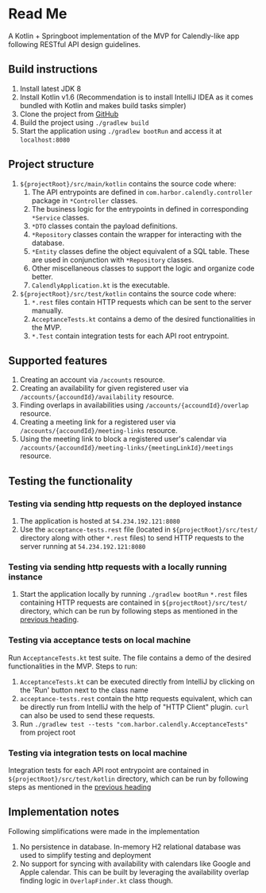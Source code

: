 # Read Me
A Kotlin + Springboot implementation of the MVP for Calendly-like app following RESTful API design guidelines.

## Build instructions
1. Install latest JDK 8
2. Install Kotlin v1.6 (Recommendation is to install IntelliJ IDEA as it comes bundled with Kotlin and makes build tasks simpler) 
3. Clone the project from [GitHub](https://github.com/saurabhagas/calendly)
4. Build the project using `./gradlew build`
5. Start the application using `./gradlew bootRun` and access it at `localhost:8080`

## Project structure
1. `${projectRoot}/src/main/kotlin` contains the source code where:
   1. The API entrypoints are defined in `com.harbor.calendly.controller` package in `*Controller` classes.
   2. The business logic for the entrypoints in defined in corresponding `*Service` classes.
   3. `*DTO` classes contain the payload definitions.
   4. `*Repository` classes contain the wrapper for interacting with the database.
   5. `*Entity` classes define the object equivalent of a SQL table. These are used in conjunction with `*Repository` classes.
   6. Other miscellaneous classes to support the logic and organize code better.
   7. `CalendlyApplication.kt` is the executable.
2. `${projectRoot}/src/test/kotlin` contains the source code where:
   1. `*.rest` files contain HTTP requests which can be sent to the server manually.
   2. `AcceptanceTests.kt` contains a demo of the desired functionalities in the MVP.
   3. `*.Test` contain integration tests for each API root entrypoint.

## Supported features
1. Creating an account via `/accounts` resource.
2. Creating an availability for given registered user via `/accounts/{accoundId}/availability` resource.
3. Finding overlaps in availabilities using `/accounts/{accoundId}/overlap` resource.
4. Creating a meeting link for a registered user via `/accounts/{accoundId}/meeting-links` resource.
5. Using the meeting link to block a registered user's calendar via `/accounts/{accoundId}/meeting-links/{meetingLinkId}/meetings` resource.

## Testing the functionality
### Testing via sending http requests on the deployed instance
1. The application is hosted at `54.234.192.121:8080`
2. Use the `acceptance-tests.rest` file (located in `${projectRoot}/src/test/` directory along with other `*.rest` files) to send HTTP requests to the server running at `54.234.192.121:8080`

### Testing via sending http requests with a locally running instance
1. Start the application locally by running `./gradlew bootRun`
`*.rest` files containing HTTP requests are contained in `${projectRoot}/src/test/` directory, which can be run by
following steps as mentioned in the [previous heading](#testing-via-acceptance-tests).

### Testing via acceptance tests on local machine
Run `AcceptanceTests.kt` test suite. The file contains a demo of the desired functionalities in the MVP.
Steps to run:
1. `AcceptanceTests.kt` can be executed directly from IntelliJ by clicking on the 'Run' button next to the class name
2. `acceptance-tests.rest` contain the http requests equivalent, which can be directly run from IntelliJ with the help of "HTTP Client" plugin. `curl` can also be used to send these requests.
3. Run `./gradlew test --tests "com.harbor.calendly.AcceptanceTests"` from project root

### Testing via integration tests on local machine
Integration tests for each API root entrypoint are contained in `${projectRoot}/src/test/kotlin` directory, which can be run by
following steps as mentioned in the [previous heading](#testing-via-acceptance-tests)

## Implementation notes
Following simplifications were made in the implementation
1. No persistence in database. In-memory H2 relational database was used to simplify testing and deployment
2. No support for syncing with availability with calendars like Google and Apple calendar. This can be built by leveraging the availability overlap finding logic in `OverlapFinder.kt` class though.
